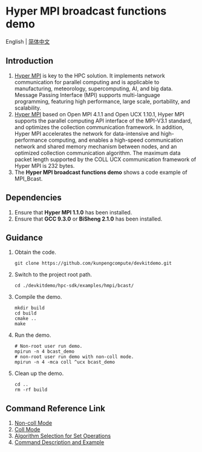 # **Hyper MPI broadcast functions demo**

English | [简体中文](README.md)

## Introduction

1. [Hyper MPI](https://www.hikunpeng.com/en/developer/hpc/hypermpi) is key to the HPC solution. It implements network
   communication for parallel computing and is applicable to manufacturing, meteorology, supercomputing, AI, and big
   data. Message Passing Interface (MPI) supports multi-language programming, featuring high performance, large scale,
   portability, and scalability.
2. [Hyper MPI](https://www.hikunpeng.com/en/developer/hpc/hypermpi) based on Open MPI 4.1.1 and Open UCX 1.10.1, Hyper
   MPI supports the parallel computing API interface of the MPI-V3.1 standard, and optimizes the collection
   communication framework. In addition, Hyper MPI accelerates the network for data-intensive and high-performance
   computing, and enables a high-speed communication network and shared memory mechanism between nodes, and an optimized
   collection communication algorithm. The maximum data packet length supported by the COLL UCX communication framework
   of Hyper MPI is 232 bytes.
3. The **Hyper MPI broadcast functions demo** shows a code example of MPI_Bcast.

## Dependencies

1. Ensure that **Hyper MPI 1.1.0** has been installed.
2. Ensure that **GCC 9.3.0** or **BiSheng 2.1.0** has been installed.

## Guidance

1. Obtain the code.

   ```shell
   git clone https://github.com/kunpengcompute/devkitdemo.git
   ```

2. Switch to the project root path.

   ```shell
   cd ./devkitdemo/hpc-sdk/examples/hmpi/bcast/
   ```

3. Compile the demo.

   ```shell
   mkdir build
   cd build
   cmake ..
   make
   ```

4. Run the demo.

   ```shell
   # Non-root user run demo.
   mpirun -n 4 bcast_demo
   # non-root user run demo with non-coll mode.
   mpirun -n 4 -mca coll ^ucx bcast_demo
   ```

5. Clean up the demo.

   ```shell
   cd ..
   rm -rf build
   ```

## Command Reference Link

1. [Non-coll Mode](https://support.huaweicloud.com/intl/en-us/usermanual-kunpenghpcs/userg_huaweimpi_0014.html)
2. [Coll Mode](https://support.huaweicloud.com/intl/en-us/usermanual-kunpenghpcs/userg_huaweimpi_0015.html)
3. [Algorithm Selection for Set Operations](https://support.huaweicloud.com/intl/en-us/usermanual-kunpenghpcs/userg_huaweimpi_0016.html)
4. [Command Description and Example](https://support.huaweicloud.com/intl/en-us/usermanual-kunpenghpcs/userg_huaweimpi_0031.html)